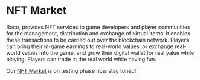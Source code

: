 # NFT Market

Roco, provides NFT services to game developers and player communities for the management, distribution and exchange of virtual items. It enables these transactions to be carried out over the blockchain network. Players can bring their in-game earnings to real-world values, or exchange real-world values into the game, and grow their digital wallet for real value while playing. Players can trade in the real world while having fun.

Our [NFT Market](https://roco.finance/collectibles) is on testing phase now stay tuned!!

